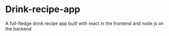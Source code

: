 # Drink-recipe-app
A full-fledge drink recipe app built with react in the frontend and node js on the backend
